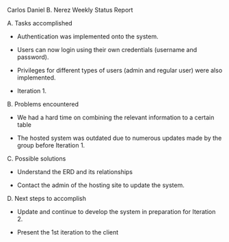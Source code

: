 Carlos Daniel B. Nerez Weekly Status Report

A. Tasks accomplished

- Authentication was implemented onto the system.

- Users can now login using their own credentials (username and password).

- Privileges for different types of users (admin and regular user) were also implemented.

- Iteration 1.

B. Problems encountered

- We had a hard time on combining the relevant information to a certain table

- The hosted system was outdated due to numerous updates made by the group before Iteration 1.

C. Possible solutions

- Understand the ERD and its relationships

- Contact the admin of the hosting site to update the system.

D. Next steps to accomplish

- Update and continue to develop the system in preparation for Iteration 2.

- Present the 1st iteration to the client